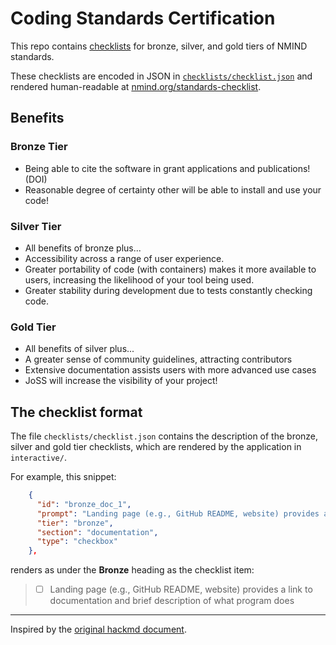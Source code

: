 # Coding Standards Certification

This repo contains [checklists](https://www.nmind.org/standards-checklist) for bronze, silver, and gold tiers of NMIND standards.

These checklists are encoded in JSON in [`checklists/checklist.json`](checklists/checklist.json) and rendered human-readable at [nmind.org/standards-checklist](https://www.nmind.org/standards-checklist).

## Benefits

### Bronze Tier
- Being able to cite the software in grant applications and publications! (DOI)
- Reasonable degree of certainty other will be able to install and use your code!

### Silver Tier
- All benefits of bronze plus...
- Accessibility across a range of user experience.
- Greater portability of code (with containers) makes it more available to users, increasing the likelihood of your tool being used.
- Greater stability during development due to tests constantly checking code.

### Gold Tier
- All benefits of silver plus...
- A greater sense of community guidelines, attracting contributors
- Extensive documentation assists users with more advanced use cases
- JoSS will increase the visibility of your project!

## The checklist format

The file `checklists/checklist.json` contains the description
of the bronze, silver and gold tier checklists, which
are rendered by the application in `interactive/`.

For example, this snippet:

```json
    {
      "id": "bronze_doc_1",
      "prompt": "Landing page (e.g., GitHub README, website) provides a link to documentation and brief description of what program does",
      "tier": "bronze",
      "section": "documentation",
      "type": "checkbox"
    },
```

renders as under the **Bronze** heading as the checklist
item:

> * [ ] Landing page (e.g., GitHub README, website) provides a link to documentation and brief description of what program does

---

Inspired by the [original hackmd document](https://hackmd.io/@mathiasg/SJCPHKZKu).
